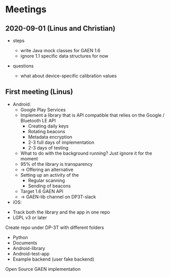 # Meetings

## 2020-09-01 (Linus and Christian)

* steps
    * write Java mock classes for GAEN 1.6
    * ignore 1.1 specific data structures for now

* questions
    * what about device-specific calibration values

## First meeting (Linus)

* Android: 
    * Google Play Services
    * Implement a library that is API compatible that relies on the Google / Bluetooth LE API
        * Creating daily keys
        * Rotating beacons
        * Metadata encryption
        * 2-3 full days of implementation
        * 2-3 days of testing
    * What to do with the background running? Just ignore it for the moment
    * 95% of the library is transparency
    * -> Offering an alternative
    * Setting up an activity of the
        * Regular scanning
        * Sending of beacons
    * Target 1.6 GAEN API
    * -> GAEN-lib channel on DP3T-slack
* iOS: 

- Track both the library and the app in one repo
- LGPL v3 or later

Create repo under DP-3T with different folders
- Python
- Documents
- Android-library
- Android-test-app
- Example backend (user fake backend)

Open Source GAEN implementation
